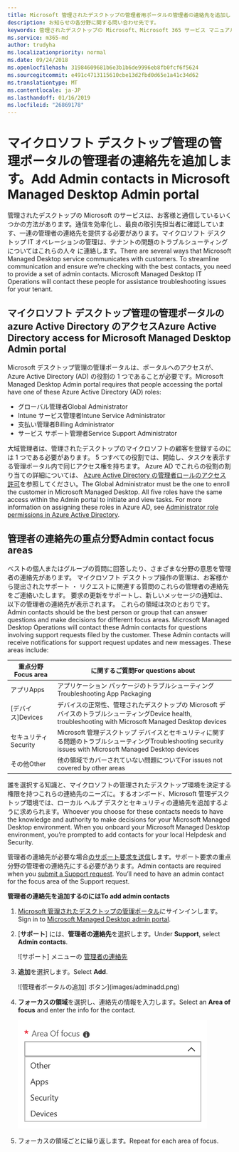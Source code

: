 ```yaml
---
title: Microsoft 管理されたデスクトップの管理者用ポータルの管理者の連絡先を追加します。
description: お知らせの各分野に関する問い合わせ先です。
keywords: 管理されたデスクトップの Microsoft、Microsoft 365 サービス マニュアル
ms.service: m365-md
author: trudyha
ms.localizationpriority: normal
ms.date: 09/24/2018
ms.openlocfilehash: 31984609681b6e3b1b6de9996eb8fb0fcf6f5624
ms.sourcegitcommit: e491c4713115610cbe13d2fbd0d65e1a41c34d62
ms.translationtype: MT
ms.contentlocale: ja-JP
ms.lasthandoff: 01/16/2019
ms.locfileid: "26869178"
---
```

# <a name="add-admin-contacts-in-microsoft-managed-desktop-admin-portal"></a><span data-ttu-id="1d366-104">マイクロソフト デスクトップ管理の管理ポータルの管理者の連絡先を追加します。</span><span class="sxs-lookup"><span data-stu-id="1d366-104">Add Admin contacts in Microsoft Managed Desktop Admin portal</span></span>

<span data-ttu-id="1d366-p101">管理されたデスクトップの Microsoft のサービスは、お客様と通信しているいくつかの方法があります。通信を効率化し、最良の取引先担当者に確認しています、一連の管理者の連絡先を提供する必要があります。マイクロソフト デスクトップ IT オペレーションの管理は、テナントの問題のトラブルシューティングについてはこれらの人々 に連絡します。</span><span class="sxs-lookup"><span data-stu-id="1d366-p101">There are several ways that Microsoft Managed Desktop service communicates with customers. To streamline communication and ensure we’re checking with the best contacts, you need to provide a set of admin contacts. Microsoft Managed Desktop IT Operations will contact these people for assistance troubleshooting issues for your tenant.</span></span> 

## <a name="azure-active-directory-access-for-microsoft-managed-desktop-admin-portal"></a><span data-ttu-id="1d366-108">マイクロソフト デスクトップ管理の管理ポータルの azure Active Directory のアクセス</span><span class="sxs-lookup"><span data-stu-id="1d366-108">Azure Active Directory access for Microsoft Managed Desktop Admin portal</span></span>

<span data-ttu-id="1d366-109">Microsoft デスクトップ管理の管理ポータルは、ポータルへのアクセスが、Azure Active Directory (AD) の役割の 1 つであることが必要です。</span><span class="sxs-lookup"><span data-stu-id="1d366-109">Microsoft Managed Desktop Admin portal requires that people accessing the portal have one of these Azure Active Directory (AD) roles:</span></span>
- <span data-ttu-id="1d366-110">グローバル管理者</span><span class="sxs-lookup"><span data-stu-id="1d366-110">Global Administrator</span></span>
- <span data-ttu-id="1d366-111">Intune サービス管理者</span><span class="sxs-lookup"><span data-stu-id="1d366-111">Intune Service Administrator</span></span>
- <span data-ttu-id="1d366-112">支払い管理者</span><span class="sxs-lookup"><span data-stu-id="1d366-112">Billing Administrator</span></span>
- <span data-ttu-id="1d366-113">サービス サポート管理者</span><span class="sxs-lookup"><span data-stu-id="1d366-113">Service Support Administrator</span></span>

<span data-ttu-id="1d366-p102">大域管理者は、管理されたデスクトップのマイクロソフトの顧客を登録するのには 1 つである必要があります。 5 つすべての役割では、開始し、タスクを表示する管理ポータル内で同じアクセス権を持ちます。 Azure AD でこれらの役割の割り当ての詳細については、 [Azure Active Directory の管理者ロールのアクセス許可](https://docs.microsoft.com/azure/active-directory/users-groups-roles/directory-assign-admin-roles)を参照してください。</span><span class="sxs-lookup"><span data-stu-id="1d366-p102">The Global Administrator must be the one to enroll the customer in Microsoft Managed Desktop.  All five roles have the same access within the Admin portal to initiate and view tasks.  For more information on assigning these roles in Azure AD, see [Administrator role permissions in Azure Active Directory](https://docs.microsoft.com/azure/active-directory/users-groups-roles/directory-assign-admin-roles).</span></span> 

## <a name="admin-contact-focus-areas"></a><span data-ttu-id="1d366-117">管理者の連絡先の重点分野</span><span class="sxs-lookup"><span data-stu-id="1d366-117">Admin contact focus areas</span></span>

<span data-ttu-id="1d366-p103">ベストの個人またはグループの質問に回答したり、さまざまな分野の意思を管理者の連絡先があります。 マイクロソフト デスクトップ操作の管理は、お客様から提出されたサポート ・ リクエストに関連する質問のこれらの管理者の連絡先をご連絡いたします。 要求の更新をサポートし、新しいメッセージの通知は、以下の管理者の連絡先が表示されます。 これらの領域は次のとおりです。</span><span class="sxs-lookup"><span data-stu-id="1d366-p103">Admin contacts should be the best person or group that can answer questions and make decisions for different focus areas.  Microsoft Managed Desktop Operations will contact these Admin contacts for questions involving support requests filed by the customer.  These Admin contacts will receive notifications for support request updates and new messages.  These areas include:</span></span>

<span data-ttu-id="1d366-122">重点分野</span><span class="sxs-lookup"><span data-stu-id="1d366-122">Focus area</span></span> | <span data-ttu-id="1d366-123">に関するご質問</span><span class="sxs-lookup"><span data-stu-id="1d366-123">For questions about</span></span>
--- | ---
<span data-ttu-id="1d366-124">アプリ</span><span class="sxs-lookup"><span data-stu-id="1d366-124">Apps</span></span> | <span data-ttu-id="1d366-125">アプリケーション パッケージのトラブルシューティング</span><span class="sxs-lookup"><span data-stu-id="1d366-125">Troubleshooting App Packaging</span></span>
<span data-ttu-id="1d366-126">[デバイス]</span><span class="sxs-lookup"><span data-stu-id="1d366-126">Devices</span></span> | <span data-ttu-id="1d366-127">デバイスの正常性、管理されたデスクトップの Microsoft デバイスのトラブルシューティング</span><span class="sxs-lookup"><span data-stu-id="1d366-127">Device health, troubleshooting with Microsoft Managed Desktop devices</span></span>
<span data-ttu-id="1d366-128">セキュリティ</span><span class="sxs-lookup"><span data-stu-id="1d366-128">Security</span></span> | <span data-ttu-id="1d366-129">Microsoft 管理デスクトップ デバイスとセキュリティに関する問題のトラブルシューティング</span><span class="sxs-lookup"><span data-stu-id="1d366-129">Troubleshooting security issues with Microsoft Managed Desktop devices</span></span>
<span data-ttu-id="1d366-130">その他</span><span class="sxs-lookup"><span data-stu-id="1d366-130">Other</span></span> | <span data-ttu-id="1d366-131">他の領域でカバーされていない問題について</span><span class="sxs-lookup"><span data-stu-id="1d366-131">For issues not covered by other areas</span></span>

<span data-ttu-id="1d366-p104">誰を選択する知識と、マイクロソフトの管理されたデスクトップ環境を決定する権限を持つこれらの連絡先のニーズに。するオンボード、Microsoft 管理デスクトップ環境では、ローカル ヘルプ デスクとセキュリティの連絡先を追加するように求められます。</span><span class="sxs-lookup"><span data-stu-id="1d366-p104">Whoever you choose for these contacts needs to have the knowledge and authority to make decisions for your Microsoft Managed Desktop environment. When you onboard your Microsoft Managed Desktop environment, you’re prompted to add contacts for your local Helpdesk and Security.</span></span> 

<span data-ttu-id="1d366-p105">管理者の連絡先が必要な場合[のサポート要求を送信](../working-with-managed-desktop/support.md)します。サポート要求の重点分野の管理者の連絡先にする必要があります。</span><span class="sxs-lookup"><span data-stu-id="1d366-p105">Admin contacts are required when you [submit a Support request](../working-with-managed-desktop/support.md). You’ll need to have an admin contact for the focus area of the Support request.</span></span> 

<span data-ttu-id="1d366-136">**管理者の連絡先を追加するのには**</span><span class="sxs-lookup"><span data-stu-id="1d366-136">**To add admin contacts**</span></span>

1.  <span data-ttu-id="1d366-137">[Microsoft 管理されたデスクトップの管理ポータル](http://aka.ms/mwaasportal)にサインインします。</span><span class="sxs-lookup"><span data-stu-id="1d366-137">Sign in to [Microsoft Managed Desktop admin portal](http://aka.ms/mwaasportal).</span></span> 

2.  <span data-ttu-id="1d366-138">[**サポート**] には、**管理者の連絡先**を選択します。</span><span class="sxs-lookup"><span data-stu-id="1d366-138">Under **Support**, select **Admin contacts**.</span></span> 

    ![サポート] メニューの [管理者の連絡先](images/admincontacts.png)

3. <span data-ttu-id="1d366-140">**追加**を選択します。</span><span class="sxs-lookup"><span data-stu-id="1d366-140">Select **Add**.</span></span>

    ![管理者ポータルの追加] ボタン](images/adminadd.png)

4.  <span data-ttu-id="1d366-142">**フォーカスの領域**を選択し、連絡先の情報を入力します。</span><span class="sxs-lookup"><span data-stu-id="1d366-142">Select an **Area of focus** and enter the info for the contact.</span></span> 

    ![フォーカスの領域のリスト](images/areaoffocus.png)

5. <span data-ttu-id="1d366-144">フォーカスの領域ごとに繰り返します。</span><span class="sxs-lookup"><span data-stu-id="1d366-144">Repeat for each area of focus.</span></span> 

